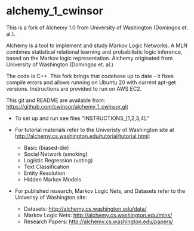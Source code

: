# alchemy_1_cwinsor
This is a fork of Alchemy 1.0 from University of Washington (Domingos et. al.). 

Alchemy is a tool to implement and study Markov Logic Networks.  A MLN combines statistical relational learning and probabilistic logic inference, based on the Markov logic representation.  Alchemy originated from University of Washington (Domingos et. al.)

The code is C++. This fork brings that codebase up to date - it fixes compile errors and allows running on Ubuntu 20 with current apt-get versions. Instructions are provided to run on AWS EC2.

This git and README are available from: https://github.com/cwinsor/alchemy_1_cwinsor.git

* To set up and run see files "INSTRUCTIONS_[1,2,3,4]."
* For tutorial materials refer to the Univeristy of Washington site at http://alchemy.cs.washington.edu/tutorial/tutorial.html:
  * Basic (biased-die)
  * Social Network (smoking)
  * Logistic Regression (voting)
  * Text Classification
  * Entity Resolution
  * Hidden Markov Models
  
* For published research, Markov Logic Nets, and Datasets refer to the Univerisy of Washington site:
  * Datasets:  http://alchemy.cs.washington.edu/data/
  * Markov Logic Nets:  http://alchemy.cs.washington.edu/mlns/
  * Research Papers:  http://alchemy.cs.washington.edu/papers/
